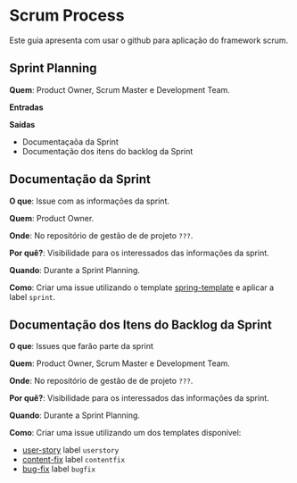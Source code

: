 # Scrum Process

Este guia apresenta com usar o github para aplicação do framework scrum.

## Sprint Planning
**Quem**: Product Owner, Scrum Master e Development Team.

**Entradas** 

**Saídas**
- Documentaçaõa da Sprint
- Documentação dos itens do backlog da Sprint

## Documentação da Sprint

**O que**: Issue com as informações da sprint.

**Quem**: Product Owner.

**Onde**: No repositório de gestão de de projeto `???`.

**Por quê?**: Visibilidade para os interessados das informações da sprint.

**Quando**: Durante a Sprint Planning.

**Como**: Criar uma issue utilizando o template [spring-template](./sprint-template.md) e aplicar a label `sprint`.


## Documentação dos Itens do Backlog da Sprint

**O que**: Issues que farão parte da sprint

**Quem**: Product Owner, Scrum Master e Development Team.

**Onde**: No repositório de gestão de de projeto `???`.

**Por quê?**: Visibilidade para os interessados das informações da sprint.

**Quando**: Durante a Sprint Planning.

**Como**: Criar uma issue utilizando um dos templates disponível:
 - [user-story](./user-story.md) label `userstory`
 - [content-fix](./content-fix) label `contentfix`
 - [bug-fix](./bug-fix) label `bugfix`
 

